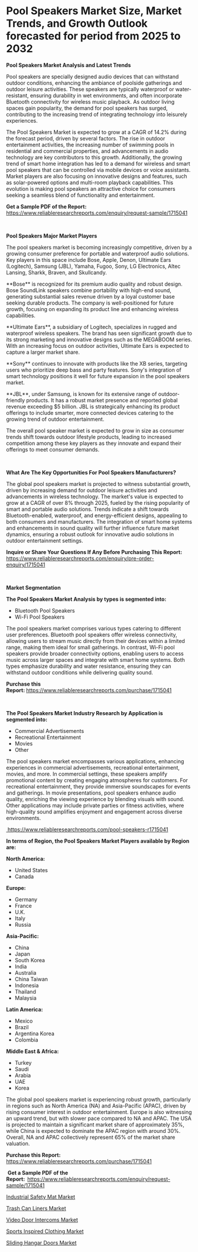 <p><h1>Pool Speakers Market Size, Market Trends, and Growth Outlook forecasted for period from 2025 to 2032</h1></p><p><strong>Pool Speakers Market Analysis and Latest Trends</strong></p>
<p><p>Pool speakers are specially designed audio devices that can withstand outdoor conditions, enhancing the ambiance of poolside gatherings and outdoor leisure activities. These speakers are typically waterproof or water-resistant, ensuring durability in wet environments, and often incorporate Bluetooth connectivity for wireless music playback. As outdoor living spaces gain popularity, the demand for pool speakers has surged, contributing to the increasing trend of integrating technology into leisurely experiences.</p><p>The Pool Speakers Market is expected to grow at a CAGR of 14.2% during the forecast period, driven by several factors. The rise in outdoor entertainment activities, the increasing number of swimming pools in residential and commercial properties, and advancements in audio technology are key contributors to this growth. Additionally, the growing trend of smart home integration has led to a demand for wireless and smart pool speakers that can be controlled via mobile devices or voice assistants. Market players are also focusing on innovative designs and features, such as solar-powered options and multi-room playback capabilities. This evolution is making pool speakers an attractive choice for consumers seeking a seamless blend of functionality and entertainment.</p></p>
<p><strong>Get a Sample PDF of the Report:&nbsp;</strong> <a href="https://www.reliableresearchreports.com/enquiry/request-sample/1715041?utm_campaign=37&utm_medium=2&utm_source=Github&utm_content=ia&utm_term=07022025&utm_id=pool-speakers">https://www.reliableresearchreports.com/enquiry/request-sample/1715041</a></p>
<p>&nbsp;</p>
<p><strong>Pool Speakers Major Market Players</strong></p>
<p><p>The pool speakers market is becoming increasingly competitive, driven by a growing consumer preference for portable and waterproof audio solutions. Key players in this space include Bose, Apple, Denon, Ultimate Ears (Logitech), Samsung (JBL), Yamaha, Fugoo, Sony, LG Electronics, Altec Lansing, Sharkk, Braven, and Skullcandy. </p><p>**Bose** is recognized for its premium audio quality and robust design. Bose SoundLink speakers combine portability with high-end sound, generating substantial sales revenue driven by a loyal customer base seeking durable products. The company is well-positioned for future growth, focusing on expanding its product line and enhancing wireless capabilities.</p><p>**Ultimate Ears**, a subsidiary of Logitech, specializes in rugged and waterproof wireless speakers. The brand has seen significant growth due to its strong marketing and innovative designs such as the MEGABOOM series. With an increasing focus on outdoor activities, Ultimate Ears is expected to capture a larger market share.</p><p>**Sony** continues to innovate with products like the XB series, targeting users who prioritize deep bass and party features. Sony's integration of smart technology positions it well for future expansion in the pool speakers market.</p><p>**JBL**, under Samsung, is known for its extensive range of outdoor-friendly products. It has a robust market presence and reported global revenue exceeding $5 billion. JBL is strategically enhancing its product offerings to include smarter, more connected devices catering to the growing trend of outdoor entertainment.</p><p>The overall pool speaker market is expected to grow in size as consumer trends shift towards outdoor lifestyle products, leading to increased competition among these key players as they innovate and expand their offerings to meet consumer demands.</p></p>
<p>&nbsp;</p>
<p><strong>What Are The Key Opportunities For Pool Speakers Manufacturers?</strong></p>
<p><p>The global pool speakers market is projected to witness substantial growth, driven by increasing demand for outdoor leisure activities and advancements in wireless technology. The market's value is expected to grow at a CAGR of over 8% through 2025, fueled by the rising popularity of smart and portable audio solutions. Trends indicate a shift towards Bluetooth-enabled, waterproof, and energy-efficient designs, appealing to both consumers and manufacturers. The integration of smart home systems and enhancements in sound quality will further influence future market dynamics, ensuring a robust outlook for innovative audio solutions in outdoor entertainment settings.</p></p>
<p><strong>Inquire or Share Your Questions If Any Before Purchasing This Report:</strong> <a href="https://www.reliableresearchreports.com/enquiry/pre-order-enquiry/1715041?utm_campaign=37&utm_medium=2&utm_source=Github&utm_content=ia&utm_term=07022025&utm_id=pool-speakers">https://www.reliableresearchreports.com/enquiry/pre-order-enquiry/1715041</a></p>
<p>&nbsp;</p>
<p><strong>Market Segmentation</strong></p>
<p><strong>The Pool Speakers Market Analysis by types is segmented into:</strong></p>
<p><ul><li>Bluetooth Pool Speakers</li><li>Wi-Fi Pool Speakers</li></ul></p>
<p><p>The pool speakers market comprises various types catering to different user preferences. Bluetooth pool speakers offer wireless connectivity, allowing users to stream music directly from their devices within a limited range, making them ideal for small gatherings. In contrast, Wi-Fi pool speakers provide broader connectivity options, enabling users to access music across larger spaces and integrate with smart home systems. Both types emphasize durability and water resistance, ensuring they can withstand outdoor conditions while delivering quality sound.</p></p>
<p><strong>Purchase this Report:&nbsp;</strong><a href="https://www.reliableresearchreports.com/purchase/1715041?utm_campaign=37&utm_medium=2&utm_source=Github&utm_content=ia&utm_term=07022025&utm_id=pool-speakers">https://www.reliableresearchreports.com/purchase/1715041</a></p>
<p>&nbsp;</p>
<p><strong>The Pool Speakers Market Industry Research by Application is segmented into:</strong></p>
<p><ul><li>Commercial Advertisements</li><li>Recreational Entertainment</li><li>Movies</li><li>Other</li></ul></p>
<p><p>The pool speakers market encompasses various applications, enhancing experiences in commercial advertisements, recreational entertainment, movies, and more. In commercial settings, these speakers amplify promotional content by creating engaging atmospheres for customers. For recreational entertainment, they provide immersive soundscapes for events and gatherings. In movie presentations, pool speakers enhance audio quality, enriching the viewing experience by blending visuals with sound. Other applications may include private parties or fitness activities, where high-quality sound amplifies enjoyment and engagement across diverse environments.</p></p>
<p><a href="https://www.reliableresearchreports.com/pool-speakers-r1715041?utm_campaign=37&utm_medium=2&utm_source=Github&utm_content=ia&utm_term=07022025&utm_id=pool-speakers">&nbsp;https://www.reliableresearchreports.com/pool-speakers-r1715041</a></p>
<p><strong>In terms of Region, the Pool Speakers Market Players available by Region are:</strong></p>
<p>
    <p> <strong> North America: </strong>
        <ul>
            <li>United States</li>
            <li>Canada</li>
        </ul>
        </p> 
    <p> <strong> Europe: </strong>
        <ul>
            <li>Germany</li>
            <li>France</li>
            <li>U.K.</li>
            <li>Italy</li>
            <li>Russia</li>
        </ul>
        </p> 
    <p> <strong> Asia-Pacific: </strong>
        <ul>
            <li>China</li>
            <li>Japan</li>
            <li>South Korea</li>
            <li>India</li>
            <li>Australia</li>
            <li>China Taiwan</li>
            <li>Indonesia</li>
            <li>Thailand</li>
            <li>Malaysia</li>
        </ul>
        </p> 
    <p> <strong> Latin America: </strong>
        <ul>
            <li>Mexico</li>
            <li>Brazil</li>
            <li>Argentina Korea</li>
            <li>Colombia</li>
        </ul>
        </p> 
    <p> <strong> Middle East & Africa: </strong>
        <ul>
            <li>Turkey</li>
            <li>Saudi</li>
            <li>Arabia</li>
            <li>UAE</li>
            <li>Korea</li>
        </ul>
    </p>
    </p>
<p><p>The global pool speakers market is experiencing robust growth, particularly in regions such as North America (NA) and Asia-Pacific (APAC), driven by rising consumer interest in outdoor entertainment. Europe is also witnessing an upward trend, but with slower pace compared to NA and APAC. The USA is projected to maintain a significant market share of approximately 35%, while China is expected to dominate the APAC region with around 30%. Overall, NA and APAC collectively represent 65% of the market share valuation.</p></p>
<p><strong>Purchase this Report: </strong><a href="https://www.reliableresearchreports.com/purchase/1715041?utm_campaign=37&utm_medium=2&utm_source=Github&utm_content=ia&utm_term=07022025&utm_id=pool-speakers">https://www.reliableresearchreports.com/purchase/1715041</a></p>
<p>&nbsp;<strong>Get a Sample PDF of the Report:&nbsp;&nbsp;</strong><a href="https://www.reliableresearchreports.com/enquiry/request-sample/1715041?utm_campaign=37&utm_medium=2&utm_source=Github&utm_content=ia&utm_term=07022025&utm_id=pool-speakers">https://www.reliableresearchreports.com/enquiry/request-sample/1715041</a></p>
<p><strong></strong></p>
<p><p><a href="https://github.com/ngozudapshi/Market-Research-Report-List-1/blob/main/industrial-safety-mat-market.md?utm_campaign=37&utm_medium=2&utm_source=Github&utm_content=ia&utm_term=07022025&utm_id=pool-speakers">Industrial Safety Mat Market</a></p><p><a href="https://github.com/namaqbagels64/Market-Research-Report-List-1/blob/main/trash-can-liners-market.md?utm_campaign=37&utm_medium=2&utm_source=Github&utm_content=ia&utm_term=07022025&utm_id=pool-speakers">Trash Can Liners Market</a></p><p><a href="https://github.com/vitrilaoire/Market-Research-Report-List-1/blob/main/video-door-intercoms-market.md?utm_campaign=37&utm_medium=2&utm_source=Github&utm_content=ia&utm_term=07022025&utm_id=pool-speakers">Video Door Intercoms Market</a></p><p><a href="https://github.com/scaseiargas/Market-Research-Report-List-1/blob/main/sports-inspired-clothing-market.md?utm_campaign=37&utm_medium=2&utm_source=Github&utm_content=ia&utm_term=07022025&utm_id=pool-speakers">Sports Inspired Clothing Market</a></p><p><a href="https://github.com/ramraomeyie/Market-Research-Report-List-1/blob/main/sliding-hangar-doors-market.md?utm_campaign=37&utm_medium=2&utm_source=Github&utm_content=ia&utm_term=07022025&utm_id=pool-speakers">Sliding Hangar Doors Market</a></p></p>